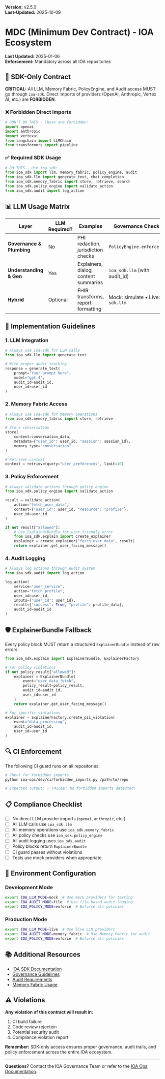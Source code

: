 **Version:** v2.5.0  
**Last-Updated:** 2025-10-09

<!-- SPDX-License-Identifier: Apache-2.0
<!-- Copyright (c) 2025 OrchIntel Systems Ltd.
<!-- https://orchintel.com | https://ioa.systems
<!--
<!-- Part of IOA Core (Open Source Edition). See LICENSE at repo root.
-->

# MDC (Minimum Dev Contract) - IOA Ecosystem

**Last Updated:** 2025-01-06  
**Enforcement:** Mandatory across all IOA repositories

## 🚨 SDK-Only Contract

**CRITICAL:** All LLM, Memory Fabric, PolicyEngine, and Audit access MUST go through `ioa-sdk`. Direct imports of providers (OpenAI, Anthropic, Vertex AI, etc.) are **FORBIDDEN**.

### ❌ Forbidden Direct Imports
```python
# DON'T DO THIS - These are forbidden:
import openai
import anthropic
import vertexai
from langchain import LLMChain
from transformers import pipeline
```

### ✅ Required SDK Usage
```python
# DO THIS - Use ioa-sdk:
from ioa_sdk import llm, memory_fabric, policy_engine, audit
from ioa_sdk.llm import generate_text, chat_completion
from ioa_sdk.memory_fabric import store, retrieve, search
from ioa_sdk.policy_engine import validate_action
from ioa_sdk.audit import log_action
```

## 📊 LLM Usage Matrix

| Layer | LLM Required? | Examples | Governance Check |
|-------|---------------|----------|------------------|
| **Governance & Plumbing** | No | PHI redaction, jurisdiction checks | `PolicyEngine.enforce()` |
| **Understanding & Gen** | Yes | Explainers, dialog, content summaries | `ioa_sdk.llm` (with audit_id) |
| **Hybrid** | Optional | FHIR transforms, report formatting | Mock: simulate • Live: `sdk.llm` |

## 🔧 Implementation Guidelines

### 1. LLM Integration
```python
# Always use ioa-sdk for LLM calls
from ioa_sdk.llm import generate_text

# With proper audit tracking
response = generate_text(
    prompt="Your prompt here",
    model="gpt-4",
    audit_id=audit_id,
    user_id=user_id
)
```

### 2. Memory Fabric Access
```python
# Always use ioa-sdk for memory operations
from ioa_sdk.memory_fabric import store, retrieve

# Store conversation
store(
    content=conversation_data,
    metadata={"user_id": user_id, "session": session_id},
    memory_type="conversation"
)

# Retrieve context
context = retrieve(query="user preferences", limit=10)
```

### 3. Policy Enforcement
```python
# Always validate actions through policy engine
from ioa_sdk.policy_engine import validate_action

result = validate_action(
    action="fetch_user_data",
    context={"user_id": user_id, "resource": "profile"},
    user_id=user_id
)

if not result["allowed"]:
    # Use ExplainerBundle for user-friendly error
    from ioa_sdk.explain import create_explainer
    explainer = create_explainer("fetch_user_data", result)
    return explainer.get_user_facing_message()
```

### 4. Audit Logging
```python
# Always log actions through audit system
from ioa_sdk.audit import log_action

log_action(
    service="user_service",
    action="fetch_profile",
    user_id=user_id,
    inputs={"user_id": user_id},
    result={"success": True, "profile": profile_data},
    audit_id=audit_id
)
```

## 🛡️ ExplainerBundle Fallback

Every policy block MUST return a structured `ExplainerBundle` instead of raw errors:

```python
from ioa_sdk.explain import ExplainerBundle, ExplainerFactory

# For policy violations
if not policy_result["allowed"]:
    explainer = ExplainerBundle(
        event="user_data_fetch",
        policy_result=policy_result,
        audit_id=audit_id,
        user_id=user_id
    )
    return explainer.get_user_facing_message()

# For specific violations
explainer = ExplainerFactory.create_pii_violation(
    event="data_processing",
    audit_id=audit_id,
    user_id=user_id
)
```

## 🔍 CI Enforcement

The following CI guard runs on all repositories:

```bash
# Check for forbidden imports
python ioa-ops/dev/ci/forbidden_imports.py /path/to/repo

# Expected output: ✅ PASSED: No forbidden imports detected!
```

## 📋 Compliance Checklist

- [ ] No direct LLM provider imports (`openai`, `anthropic`, etc.)
- [ ] All LLM calls use `ioa_sdk.llm`
- [ ] All memory operations use `ioa_sdk.memory_fabric`
- [ ] All policy checks use `ioa_sdk.policy_engine`
- [ ] All audit logging uses `ioa_sdk.audit`
- [ ] Policy blocks return `ExplainerBundle`
- [ ] CI guard passes without violations
- [ ] Tests use mock providers when appropriate

## 🚀 Environment Configuration

### Development Mode
```bash
export IOA_LLM_MODE=mock  # Use mock providers for testing
export IOA_AUDIT_MODE=file  # Use file-based audit logging
export IOA_POLICY_MODE=enforce  # Enforce all policies
```

### Production Mode
```bash
export IOA_LLM_MODE=live  # Use live LLM providers
export IOA_AUDIT_MODE=memory_fabric  # Use Memory Fabric for audit
export IOA_POLICY_MODE=enforce  # Enforce all policies
```

## 📚 Additional Resources

- [IOA SDK Documentation](../../ioa-sdk/README.md)
- [Governance Guidelines](../../ioa-ops/docs/GOVERNANCE.md)
- [Audit Requirements](../../ioa-ops/docs/AUDIT.md)
- [Memory Fabric Usage](../../ioa-ops/docs/MEMORY_FABRIC.md)

## ⚠️ Violations

**Any violation of this contract will result in:**
1. CI build failure
2. Code review rejection
3. Potential security audit
4. Compliance violation report

**Remember:** SDK-only access ensures proper governance, audit trails, and policy enforcement across the entire IOA ecosystem.

---

**Questions?** Contact the IOA Governance Team or refer to the [IOA Ops Documentation](../../ioa-ops/README.md).
